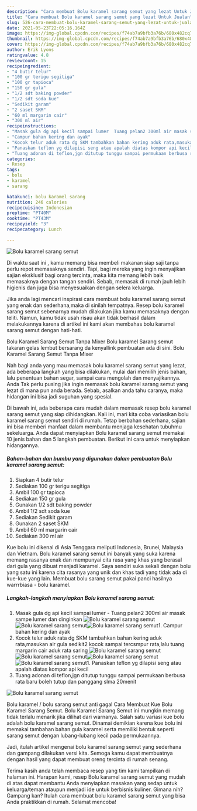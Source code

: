 ```yaml
---
description: "Cara membuat Bolu karamel sarang semut yang lezat Untuk Jualan"
title: "Cara membuat Bolu karamel sarang semut yang lezat Untuk Jualan"
slug: 526-cara-membuat-bolu-karamel-sarang-semut-yang-lezat-untuk-jualan
date: 2021-05-23T22:05:16.164Z
image: https://img-global.cpcdn.com/recipes/f74ab7a9bfb3a76b/680x482cq70/bolu-karamel-sarang-semut-foto-resep-utama.jpg
thumbnail: https://img-global.cpcdn.com/recipes/f74ab7a9bfb3a76b/680x482cq70/bolu-karamel-sarang-semut-foto-resep-utama.jpg
cover: https://img-global.cpcdn.com/recipes/f74ab7a9bfb3a76b/680x482cq70/bolu-karamel-sarang-semut-foto-resep-utama.jpg
author: Erik Lyons
ratingvalue: 4.8
reviewcount: 15
recipeingredient:
- "4 butir telur"
- "100 gr terigu segitiga"
- "100 gr tapioca"
- "150 gr gula"
- "1/2 sdt baking powder"
- "1/2 sdt soda kue"
- "Sedikit garam"
- "2 saset SKM"
- "60 ml margarin cair"
- "300 ml air"
recipeinstructions:
- "Masak gula dg api kecil sampai lumer  Tuang pelan2 300ml air masak sampe lumer dan dinginkan"
- "Campur bahan kering dan ayak"
- "Kocok telur aduk rata dg SKM tambahkan bahan kering aduk rata,masukan air gula sedikit2 kocok sampai tercsmpur rata,lalu tuang margarin cair aduk rata saring"
- "Panaskan teflon yg dilapisi seng atau apalah diatas kompor api kecil"
- "Tuang adonan di teflon,jgn ditutup tunggu sampai permukaan berbusa rata baru boleh tutup dan panggang slma 20menit"
categories:
- Resep
tags:
- bolu
- karamel
- sarang

katakunci: bolu karamel sarang 
nutrition: 246 calories
recipecuisine: Indonesian
preptime: "PT40M"
cooktime: "PT43M"
recipeyield: "3"
recipecategory: Lunch

---
```



![Bolu karamel sarang semut](https://img-global.cpcdn.com/recipes/f74ab7a9bfb3a76b/680x482cq70/bolu-karamel-sarang-semut-foto-resep-utama.jpg)

Di waktu  saat ini , kamu memang bisa membeli makanan siap saji tanpa perlu repot memasaknya sendiri. Tapi, bagi mereka yang ingin menyajikan sajian eksklusif bagi orang tercinta, maka kita memang lebih baik memasaknya dengan tangan sendiri. Sebab, memasak di rumah jauh lebih higienis dan juga bisa menyesuaikan dengan selera keluarga.

Jika anda lagi mencari inspirasi cara membuat bolu karamel sarang semut yang enak dan sederhana,maka di sinilah tempatnya. Resep bolu karamel sarang semut  sebenarnya mudah dilakukan jika kamu memasaknya dengan teliti. Namun, kamu tidak usah risau akan tidak berhasil dalam melakukannya 
karena di artikel ini kami akan membahas bolu karamel sarang semut dengan hati-hati.  

Bolu Karamel Sarang Semut Tanpa Mixer Bolu karamel Sarang semut takaran gelas lembut bersarang da kenyallink pembuatan ada di sini. Bolu Karamel Sarang Semut Tanpa Mixer

Nah bagi anda yang mau memasak bolu karamel sarang semut yang lezat, ada beberapa langkah yang bisa dilakukan, mulai dari memilih jenis bahan, lalu penentuan bahan segar, sampai cara mengolah dan menyajikannya. Anda Tak perlu pusing jika ingin memasak bolu karamel sarang semut yang lezat di mana pun anda berada. Sebab, asalkan anda  tahu caranya, maka hidangan ini bisa jadi suguhan yang spesial.

Di bawah ini, ada beberapa cara mudah dalam memasak resep bolu karamel sarang semut yang siap dihidangkan. Kali ini, mari kita coba variasikan bolu karamel sarang semut sendiri di rumah. Tetap berbahan sederhana, sajian ini bisa memberi manfaat dalam membantu menjaga kesehatan tubuhmu sekeluarga. Anda dapat menyiapkan Bolu karamel sarang semut memakai 10 jenis bahan dan 5 langkah pembuatan. Berikut ini cara untuk menyiapkan hidangannya.

<!--inarticleads1-->

##### Bahan-bahan dan bumbu yang digunakan dalam pembuatan Bolu karamel sarang semut:

1. Siapkan 4 butir telur
1. Sediakan 100 gr terigu segitiga
1. Ambil 100 gr tapioca
1. Sediakan 150 gr gula
1. Gunakan 1/2 sdt baking powder
1. Ambil 1/2 sdt soda kue
1. Sediakan Sedikit garam
1. Gunakan 2 saset SKM
1. Ambil 60 ml margarin cair
1. Sediakan 300 ml air


Kue bolu ini dikenal di Asia Tenggara meliputi Indonesia, Brunei, Malaysia dan Vietnam. Bolu karamel sarang semut ini banyak yang suka karena memang rasanya enak dan mempunyai cita rasa yang khas yang berasal dari gula yang dibuat menjadi karamel. Saya sendiri suka sekali dengan bolu yang satu ini karena cita rasanya yang unik dan khas tadi yang tidak ada di kue-kue yang lain. Membuat bolu sarang semut pakai panci hasilnya warrrbiasa - bolu karamel. 

<!--inarticleads2-->

##### Langkah-langkah menyiapkan Bolu karamel sarang semut:

1. Masak gula dg api kecil sampai lumer  - Tuang pelan2 300ml air masak sampe lumer dan dinginkan
<img src="//assets-global.cpcdn.com/assets/icons/button_play-2c75c40dde080a61004c1f40b05d8f140eaff45d7e9e6481dc71c63d2e7c4909.png" alt="Bolu karamel sarang semut"><img src="//assets-global.cpcdn.com/assets/icons/button_play-2c75c40dde080a61004c1f40b05d8f140eaff45d7e9e6481dc71c63d2e7c4909.png" alt="Bolu karamel sarang semut"><img src="https://img-global.cpcdn.com/steps/787df7733e387f1c/160x128cq70/bolu-karamel-sarang-semut-langkah-memasak-1-foto.jpg" alt="Bolu karamel sarang semut">1. Campur bahan kering dan ayak
1. Kocok telur aduk rata dg SKM tambahkan bahan kering aduk rata,masukan air gula sedikit2 kocok sampai tercsmpur rata,lalu tuang margarin cair aduk rata saring
<img src="//assets-global.cpcdn.com/assets/icons/button_play-2c75c40dde080a61004c1f40b05d8f140eaff45d7e9e6481dc71c63d2e7c4909.png" alt="Bolu karamel sarang semut"><img src="https://img-global.cpcdn.com/steps/f109ac07d8b14618/160x128cq70/bolu-karamel-sarang-semut-langkah-memasak-3-foto.jpg" alt="Bolu karamel sarang semut"><img src="//assets-global.cpcdn.com/assets/icons/button_play-2c75c40dde080a61004c1f40b05d8f140eaff45d7e9e6481dc71c63d2e7c4909.png" alt="Bolu karamel sarang semut"><img src="https://img-global.cpcdn.com/steps/1725eab0f88d40c4/160x128cq70/bolu-karamel-sarang-semut-langkah-memasak-3-foto.jpg" alt="Bolu karamel sarang semut">1. Panaskan teflon yg dilapisi seng atau apalah diatas kompor api kecil
1. Tuang adonan di teflon,jgn ditutup tunggu sampai permukaan berbusa rata baru boleh tutup dan panggang slma 20menit
<img src="//assets-global.cpcdn.com/assets/icons/button_play-2c75c40dde080a61004c1f40b05d8f140eaff45d7e9e6481dc71c63d2e7c4909.png" alt="Bolu karamel sarang semut">

Bolu karamel / bolu sarang semut anti gagal Cara Membuat Kue Bolu Karamel Sarang Semut. Bolu Karamel Sarang Semut ini mungkin memang tidak terlalu menarik jika dilihat dari warnanya. Salah satu variasi kue bolu adalah bolu karamel sarang semut. Dinamai demikian karena kue bolu ini memakai tambahan bahan gula karamel serta memiliki bentuk seperti sarang semut dengan lubang-lubang kecil pada permukaannya. 

Jadi, itulah artikel mengenai  bolu karamel sarang semut  yang sederhana dan gampang dilakukan versi kita. Semoga kamu dapat membuatnya dengan hasil yang dapat membuat oreng tercinta di rumah senang. 

Terima kasih anda telah membaca resep yang tim kami tampilkan di halaman ini. Harapan kami, resep  Bolu karamel sarang semut yang mudah di atas dapat membantu Anda menyiapkan masakan yang sedap untuk keluarga/teman ataupun menjadi ide untuk berbisnis kuliner. Gimana nih? Gampang kan? Itulah cara membuat bolu karamel sarang semut yang bisa Anda praktikkan di rumah. Selamat mencoba!

